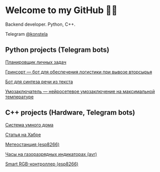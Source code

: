 # Welcome to my GitHub 👨‍💻
Backend developer. Python, C++.

Telegram [@konstela](https://t.me/konstela)

## Python projects (Telegram bots)
[Планировщик личных задач](https://github.com/gleb-zhukov/zhukov_tasks)

[Гринсорт — бот для обеспечения логистики при вывозе вторсырья](https://github.com/gleb-zhukov/grinsort_project)

[Бот для синтеза речи из текста](https://github.com/gleb-zhukov/zhukov_speech)

[Умозаключатель — нейросетевое умозаключение на максимальной температуре](https://github.com/gleb-zhukov/zhukov_speech)

## С++ projects (Hardware, Telegram bots)
[Система умного дома](https://github.com/gleb-zhukov/smart_home_system)

[Статья на Хабре](https://habr.com/ru/articles/655133)

[Метеостанция (esp8266)](https://github.com/gleb-zhukov/smart_meteostantion)

[Часы на газоразрядных индикаторах (avr)](https://github.com/gleb-zhukov/eva_clock)

[Smart RGB-контроллер (esp8266)](https://github.com/gleb-zhukov/rgb_controller)



